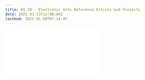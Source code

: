 ```yaml
---
title: 01.10 - Electronic Arts Reference Artists and Projects
date: 2025-01-13T12:00:00Z
lastmod: 2025-01-09T07:14:45
---
```


![Link to included file content](../../../../artists/electronics-arts-artists-and-projects.md)
